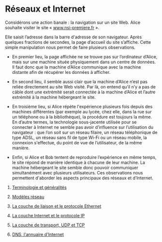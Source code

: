 # Réseaux et Internet

Considérons une action banale : la navigation sur un site Web. Alice souhaite visiter le site « www.nsi-premiere.fr ».

Elle saisit l’adresse dans la barre d'adresse de son navigateur. Après quelques fractions de secondes, la page d’accueil du site s’affiche. Cette simple manipulation nous permet de faire plusieurs observations.

* En premier lieu, la page affichée ne se trouve pas sur l’ordinateur d’Alice, mais sur une machine située physiquement dans un centre de données. Il faut donc que la machine d’Alice communique avec la machine distante afin de récupérer les données à afficher.

* En second lieu, il semble aussi clair que la machine d’Alice n’est pas reliée directement au site Web visité. Par là, on entend qu’il n’y a pas de câble dont une extrémité serait connectée à la machine d’Alice et l’autre extrémité à la machine hébergeant le site.

* En troisième lieu, si Alice répète l'expérience plusieurs fois depuis des machines différentes (par exemple au lycée, chez elle, dans la rue sur un téléphone ou à la bibliothèque), la procédure est toujours la même. En d’autre termes, la technologie sous-jacente utilisée pour se connecter à Internet ne semble pas avoir d’influence sur l’utilisation du navigateur : que l’on soit sur un réseau filaire, un réseau téléphonique de type ADSL, un réseau sans fil de type Wi-Fi ou un réseau mobile, la connexion s'effectue, du point de vue de l’utilisateur, de la même manière.

* Enfin, si Alice et Bob tentent de reproduire l’expérience en même temps, le site répond de manière
identique à chacune de leur machine. La machine hébergeant le site semble donc pouvoir communiquer simultanément avec plusieurs utilisateurs. Ces
observations nous permettent d'aborder les aspects principaux des réseaux et d’Internet.

1. [Terminologie et généralités](./Reseau/Terminologie)

1. [Modèles réseau](./Reseau/Modeles)

1. [La couche de liaison et le protocole Ethernet](./Reseau/Ethernet)
 
1. [La couche Internet et le protocole IP](./Reseau/IP)

1. [La couche de transport, UDP et TCP](./Reseau/TCP)

1. [DNS, l'annuaire d'Internet](./Reseau/DNS)

<!-- ## Terminologie et généralités

En toute généralité, un **réseau** est un ensemble de **nœuds** ou composants reliés entre eux par des **liens**. Un réseau permet la distribution de flux (électricité, eau, etc.) ou de quantité discrètes (information, courriers, personnes) entre les nœuds qui le composent.

Un **réseau informatique** est un réseau dont
* les nœuds sont des équipements informatiques (ordinateurs, routeurs, concentrateurs, etc.) et
* les liens peuvent être de nature diverse (câbles de cuivres, fibre optique, liaisons satellites, ondes radios, etc.).

Les réseaux informatiques permettent l'échange d’information entre les nœuds.

Une **interface** est le point de raccordement entre un lien et un nœud. Elle peut être matérielle (une carte réseau intégrée à l’ordinateur est une interface matérielle) ou logicielle (l’ensemble des fonctions systèmes permettant d'envoyer et recevoir des données forment une interface logicielle).

Un **protocole** est un ensemble de règles permettant d'établir, mener et terminer une communication entre deux entités. Dans le cadre des réseaux informatiques, les protocoles sont utilisés pour garantir différentes propriétés lors de la transmission de données, comme l’absence d’erreur (l'information est transmise sans perte de données), l'efficacité (l'information est transmise le plus rapidement possible), ou encore la confidentialité (seul le destinataire peut obtenir l'information).

De manière informelle, lorsque que des données sont envoyées à travers le réseau en utilisant un protocole, ce dernier va y ajouter des méta-données, c’est-à-dire de l’information permettant de s’assu-
rer que la communication se passe bien.

Par exemple, on peut faire précéder les données par un entier représentant leur longueur en octets.

Un **service réseau** est une application capable de communiquer en réseau et proposant des fonctionnalités.

Par exemple,
* un service Web fournit à des
programmes spéciaux (les navigateurs Web) les ressources qu’ils demandent (des pages Web au format HTML).
* Un service de messagerie instantanée
(communément appelé « chat » et francisé en « tchat ») propose des salons de discussions.
* Des applications spéciales (par exemple sur téléphone)
se connectent au service et permettent à leurs utilisateurs d'échanger des messages.

Un **serveur** est un dispositif matériel ou logiciel exécutant un service.

On utilise le même mot pour désigner à la fois la machine où s'exécute le service et le logiciel qui permet son exécution.

Par exemple, le serveur Web Apache est un logiciel offrant le service de distribution de pages Web via
le protocole HTTP. Il s'exécute sur un serveur matériel.

De manière duale, on appelle client à la fois la machine et l’application se connectant par le réseau à un serveur.

Par exemple, le navigateur Web est l’application cliente
se connectant au serveur Web.

Enfin, le modèle client-serveur est la principale manière de concevoir des applications en réseau sur Internet. Dans ce modèle, un serveur (logiciel)
propose un service (par exemple la distribution de page Web).

* Le serveur est perpétuellement en attente de connexions.
* Les clients se connectent à tout moment et sont traités de manière individuelle. En particulier, ils ne communiquent qu’avec le serveur et ne communiquent pas entre eux.

Cela donne une architecture en étoile, le serveur s’exécutant quelque part sur le réseau et les clients s’y connectant de n’importe quel endroit et à n’importe quel moment.

## Modèle OSI

Les observations faites lors de la navigation sur un site Web font ressortir une propriété importante des réseaux informatiques : leur organisation en
différentes couches d’abstraction. En effet,
* certaines problématiques sont très proches du « matériel » et font intervenir des aspects de traitement du signal et plus généralement de physique.
* D’autres sont résolument orientées vers l’informatique, comme la structure particulière que doivent avoir les programmes qui communiquent en réseau.

Cette organisation en couches est un aspect fondamental dans l’étude et la définition de réseaux informatiques et a été formalisée en 1984 dans le modèle OSI (pour l’anglais Open Systems Interconnection) correspondant à la norme ISO 7498:1984 (L'ISO est l’organisation internationale de normalisation qui regroupe les organismes de normalisation nationaux de 165 pays, dont l'AFNOR pour la France).

Ce modèle est structuré en sept couches:

<table style="text-align:center">
    <thead>
        <tr>
            <th >n°</th>
            <th >nom</th>
            <th >PDU</th>
            <th >Exemple de protocole</th>
        </tr>
    </thead>
    <tbody>
        <tr>
            <td>7</td>
            <td>Application</td>
            <td>données</td>
            <td>HTTP,POP,IMAP</td>
        </tr>
        <tr>
            <td>6</td>
            <td>Présentation</td>
            <td>données</td>
            <td></td>
        </tr>
        <tr>
            <td>5</td>
            <td>Session</td>
            <td>données</td>
            <td></td>
        </tr>
        <tr>
            <td>4</td>
            <td>Transport</td>
            <td>segment</td>
            <td>TCP, UDP</td>
        </tr>
        <tr>
            <td>3</td>
            <td>Réseau</td>
            <td>paquet</td>
            <td>IPv4, IPv6, ICMP</td>
        </tr>
        <tr>
            <td>2</td>
            <td>Liaison</td>
            <td>trame</td>
            <td>Ethernet, Wi-fi, ATM</td>
        </tr>
        <tr>
            <td>1</td>
            <td>Physique</td>
            <td>bit</td>
            <td>Ethernet, Wi-fi, OTN</td>
        </tr>
    </tbody>
</table>

Dans l'esprit de cette norme,
* chaque couche est indépendante et possède un rôle bien défini.
* En particulier, elle offre des fonctionnalités que le niveau supérieur peut utiliser.
* Chaque couche définit une unité de données du protocole (PDU pour l’anglais Protocol Data Unit), qui est la quantité d’information que la couche est capable de transmettre « en un coup ».

Dans les couches 1 à 4, le protocole de la couche ignore absolument le contenu des messages qu’il transmet : ce sont de simples suites d’octets.

C’est généralement dans les trois couches les plus hautes (et en particulier la couche « application ») que le protocole a un lien direct avec l’utilisation
qui est faite de l’ordinateur par un utilisateur.

## Modèle Internet

Le modèle OSI peut être considéré comme une approche théorique aux réseaux. Il décrit avec minutie et rigueur les différentes problématiques à considérer lorsque l’on conçoit un nouveau protocole de communication et de quelle manière inscrire ce dernier dans l’une des sept couches du modèle.

Mais bien avant la publication de cette norme, un réseau informatique global s’est développé en suivant ses propres principes, le réseau Internet.

Initialement conçu en 1970 comme un projet militaire américain, le projet ARPANET a rapidement évolué pour devenir la paire de protocole TCP et IP en 1974.

* Le protocole IP (pour l’anglais Internet Protocol) a pour but l’adressage des machines sur le réseau ainsi que le routage des paquets (c’est-à-dire la manière d’envoyer des données entre deux nœuds distants en
passant par des nœuds intermédiaires).

* Le protocole TCP (pour l’anglais Transmission Control Protocol), quant à lui, réutilise les fonctionnalités offertes par IP pour permettre l'envoi de messages de longueur arbitraire et garantir à l’envoyeur que le destinataire a bien reçu l'information.

Ces protocoles ont rapidement été adoptés par les premiers utilisateurs du réseau, qui est devenu petit à petit ce que nous appelons aujourd’hui Internet, le réseau global. Ces protocoles sont d’ailleurs toujours ceux utilisés aujourd’hui, même s'ils ont subi des évolutions depuis 1974. Ces protocoles sont standardisés par l'Internet Engineering Task Force (IETF), une organisation mondiale à but non lucratif.

Cette dernière propose un modèle plus simple que le modèle OSI, nommé modèle Internet et constitué de quatre couches. Ces dernières correspondent approximativement à des couches du modèle OSI:

<table style="text-align:center">
    <thead>
        <tr>
            <th >n°</th>
            <th >n° OSI</th>
            <th >Nom</th>
            <th >Exemple de protocole</th>
        </tr>
    </thead>
    <tbody>
        <tr>
            <td>4</td>
            <td>5,6,7</td>
            <td>Application</td>
            <td>HTTP,POP,IMAP</td>
        </tr>
        <tr>
            <td>3</td>
            <td>4</td>
            <td>Transport</td>
            <td>TCP, UDP</td>
        </tr>
        <tr>
            <td>2</td>
            <td>3</td>
            <td>Réseau</td>
            <td>IPv4, Ipv6, ICMP</td>
        </tr>
        <tr>
            <td>1</td>
            <td>1,2</td>
            <td>Liaison</td>
            <td>Ethernet, Wi-Fi</td>
        </tr>
    </tbody>
</table>

Comme on le voit, dans ce modèle simplifié
* la couche 1 regroupe tous les aspects « bas niveaux »,
* les couches de réseau et de transport correspondent
à leur équivalent dans le modèle OSI et
* une couche générique « application » regroupe tous les aspects qui ne sont pas strictement liés à la transmission des données.

Attention, penser qu'il y a une correspondance exacte entre les deux modèles serait une erreur. Le modèle Internet est apparu en premier (et en parallèle d’autres réseaux et protocoles aujourd’hui tombés en désuétude) et s’est développé avec une architecture souple (les quatre couches n'étant pas strictement séparées en pratique). En réponse à ce développement rapide, et dicté par des considérations d’implémentation, le modèle OSI a été proposé, afin en particulier de servir de guide pour les processus de certification des réseaux informatiques. Il est donc normal que les deux modèles, aux objectifs différents, ne correspondent pas exactement l’un à l’autre. Nous faisons cependant l'hypothèse simplificatrice que le modèle In ternet est séparé en quatre couches bien distinctes et présentons en détail chacune des couches en donnant des exemple de protocoles.

### La couche de liaison et le protocole Ethernet

La couche la plus basse du modèle Internet regroupe tous les aspects physiques du réseau. Ici, on ne considère comme faisant partie d’un même réseau que des machines reliées directement entre elles par la même technologie.

Par exemple, il peut s’agir d’un réseau Wi-Fi ou d’un réseau câblé utilisant le protocole Ethernet. On parle alors de réseau local ou LAN (pour l'anglais Local Area Network, réseau de zone locale).

La figure suivante illustre
un tel réseau:

<img src="./Ethernet.jpg" alt="reseau Ethernet" height="300"/>

Dans un réseau local de type Ethernet, chaque interface matérielle (chaque carte réseau pour simplifier) possède une adresse sur 48 bits (soit 6 octets) dite adresse MAC. Ces adresses sont traditionnellement données en hexadécimal en séparant chaque octet. Chaque ordinateur possède une carte réseau et une adresse MAC associée. Les ordinateurs sont reliés par un périphérique réseau faisant office de « multi-prise ». La nature exacte de ce périphérique a évolué au cours des années.

Lors de son introduction au début des années 1980, Ethernet était pensé selon une logique de bus, c’est-à-dire que chaque machine était reliée à un câble coaxial commun. Dans ce modèle lorsqu'une machine (par exemple celle avec l’adresse 98:f3:96:41:26:a8) souhaite communiquer avec une autre (par exemple celle avec l’adresse 28:76:f2:90:8b:12), elle envoie sur son câble un paquet d’octets appelé trame Ethernet. Cette trame est structurée de la manière suivante.

<table style="text-align:center">
    <thead>
        <tr>
            <th >préfixe</th>
            <th >adresse destination</th>
            <th >adresse source</th>
            <th >longueur</th>
            <th >données</th>
            <th >suffixe</th>
        </tr>
    </thead>
    <tbody>
        <tr>
            <td >8 octets</td>
            <td >6 octets</td>
            <td >6 octets</td>
            <td >2 octets</td>
            <td >longueur octets</td>
            <td >16 octets</td>
        </tr>
    </tbody>
</table>


La trame
* commence par une certaine séquence d’octets (qu’on ne détaille pas) et
* contient ensuite l'adresse MAC de la machine de destination ainsi que celle de la machine source ;
* suit alors la taille des données que l’on souhaite envoyer,
* puis les données elles-mêmes ;
* la trame se termine enfin par une autre séquence d’octets de contrôle (qu’on ne détaille pas non plus).

Dans ce mode de fonctionnement en bus, toutes les machines du réseau local reçoivent la trame (le concentrateur réplique le signal électrique sur tous les câbles). Toutes les machines autres que la machine de destination ignorent la trame et seule la machine dont l’adresse MAC est présente dans la trame accepte la trame et récupère les données. Une autre caractéristique du protocole est qu’à un moment donné, une seule machine peut émettre à la fois. Si deux machines émettent des trames sur la même période, les signaux se mélangent et il y à une collision. Elles doivent donc ré-émettre leurs données. La relative simplicité de ce protocole a permis son adoption rapide.

Ce protocole subit une évolution majeure en 1989 avec l'apparition de l’Ethernet commuté. Dans cette version du protocole, le câble commun est remplacé par un commutateur (appelé switch en anglais). Le commutateur embarque des circuits électroniques lui permettant de découvrir l’adresse MAC de la machine associée à chacune de ses prises. Lorsqu'il reçoit une trame, il peut donc l’envoyer uniquement sur le câble correspondant à l’adresse MAC de destination. Cette évolution du protocole a permis d'atteindre des débits importants (de l’ordre de 100 Mbit/s initialement puis encore plus grâce à d’autres évolutions techniques).

Malgré sa relative ancienneté, Ethernet est encore de nos jours la technologie filaire la plus utilisée pour les particuliers ou les entreprises (les hébergeurs ou les fournisseurs d’accès, utilisent d’autres technologies permettant des débits encore plus importants, par exemple basées sur de la fibre optique).

### La couche Internet et le protocole IP

Une fois que l’on possède un ensemble de machines reliées physiquement et formant un réseau local, il est naturel d’imaginer comment relier différents réseaux locaux pour permettre à deux machines, positionnées sur deux réseaux physiquement différents de communiquer.

Cette problématique est résolue par le protocole IP (pour l’anglais Internet Protocol). Ce dernier offre plusieurs fonctionnalités.

* En premier lieu, il permet d’associer à chaque interface de chaque machine un identifiant unique appelé adresse IP, indépendamment de la couche de liaison sous-jacente. Nous utilisons dans la suite la version 4 du protocole (IPv4) qui est la plus ancienne, mais est sensiblement plus simple. Dans cette version du protocole, l'adresse IP est représentée par 4 octets, usuellement notés en décimal (donc entre 0 et 255 chacun) et séparés par des points, par exemple « 149.56.108.199 ». Chaque machine connectée à un réseau IP (que ce soit un réseau local de quelques machines ou au réseau Internet) possède une ou plusieurs adresses IP qui permettent de les contacter. Généralement, une machine possède une adresse IP par interface.

* Le protocole IP définit aussi pour toutes les machines une adresse spéciale, reliée à une interface virtuelle appelée localhost (en français l’hôte local). L'adresse associée est 127.0.0.1. Cette adresse correspond toujours à la machine sur laquelle on se trouve, même si cette dernière n’est pas connectée à Internet et ne dispose d'aucun périphérique réseau.

Dans un terminal, la commande ping (disponible aussi bien sous système Unix que Windows) permet de tester qu’une machine distante est bien accessible
depuis notre machine.

```
$ ping 149.56.108.199

PING 149.56.108.199 (149.56.108.199) 56(84) bytes of data.
64 bytes from 149.56.108.199: icmp_seq=1 tt1=46 time=90.8 ms
64 bytes from 149.56.108.199: icmp_seq=2 tt1=46 time=91.3 ms
64 bytes from 149.56.108.199: icmp_seq=3 tt1=46 time=115 ms
^C

--- 149.56.108.199 ping statistics ---
3 packets transmitted, 3 received, 0% packet loss, time 6ms
rtt min/avg/max/mdev = 90.755/99.086/115.168/11.374 ms
```

La commande envoie à la machine dont l’adresse IP est donnée un petit paquet de données.

* Si la machine visée est connectée, elle répond par un petit paquet de réponse. La commande répète cette opération toutes les secondes (jusqu’à ce qu’elle soit interrompue avec (CTRL C).

* Chaque paquet envoyé est numéroté (champ icmp_seq) et l’heure d'envoi est mémorisée. Lorsque une réponse parvient, elle contient aussi un numéro d’envoi. En comparant les numéros d’envoi, la commande peut déterminer si un paquet n’a pas eu de réponse et a donc été perdu.

* Si aucun paquet ne revient, c'est qu’il y a un problème de connexion entre notre machine et la machine distante (soit la machine distante n’est pas connectée, soit notre propre machine n’est pas connectée, soit une machine ou un lien quelque part entre les deux est défaillant).

* Si certains paquets reviennent mais pas d’autres, c’est que la connexion est de mauvaise qualité (par exemple interférence à côté d’un réseau Wi-Fi). Le temps de réponse permet aussi de determiner la qualité de la connexion.

Le deuxième rôle du protocole IP est le **routage**, i.e. la transmission de proche en proche des données depuis l’émetteur jusqu’à la destination finale. En effet, toutes les machines du réseau n'étant pas directement connectées les unes aux autres, le protocole permet de définir comment acheminer les données.

Pour cela, il définit d’abord la notion de sous-réseau.
Un **sous-réseau IP** est un ensemble de machines toutes connectées et donc toutes accessibles directement. Elles doivent donc être (en simplifiant) toutes sur le même réseau local. Parmi ces machines, au moins une joue un rôle particulier : c’est une **passerelle** (en anglais gateway). On rencontre aussi le terme de routeur. Une passerelle est une machine possédant au moins deux interfaces réseau. Chacune est connectée physiquement à un sous-réseau différent. La passerelle possède une **table de routage**, c’est-à-dire la liste des adresses joignables depuis cette interface pour chacune des interfaces réseau qu'elle possède.

Lorsqu'une machine envoie un paquet de données à une autre machine, elle regarde l’adresse de destination.
* Si c’est une adresse du sous-réseau, elle envoie directement la donnée. Sinon, elle envoie le paquet de données à sa passerelle par défaut. La passerelle par défaut regarde alors l'adresse de destination.
* Si c’est une adresse de son deuxième sous-réseau elle l'envoie à la machine concernée. Sinon elle l’envoie à une deuxième passerelle se trouvant sur le deuxième sous-réseau qui se chargera de la transmettre, et ainsi de suite jusqu’à la destination finale.

Ce fonctionnement est illustré à la figure suivante:

<img src="./IP.jpg" alt="reseau IP" height="700"/>

Dans cette figure, lorsque la machine d’IP 192.168.0.4 veut envoyer des données à la machine d’IP 201.9.118.44 (qui n’est pas sur le même sous-réseau) elle envoie les données au routeur de son sous-réseau.

Ce dernier reçoit les données sur sa première interface (192.168.0.1) et les propage sur sa seconde interface (82.30.12.18). Les paquets sont ainsi propagés de proche en proche jusqu’à arriver au routeur d’IP 148.33.1.112 qui est le routeur du sous-réseau de la machine visée.

Pour pouvoir mener à bien ce processus de routage, le protocole IP définit la notion de **paquet IP**. Lorsque la machine source souhaite envoyer des données, elle les encapsule dans un paquet IP dont nous décrivons maintenant la structure.

<div>
<table style="text-align:center">
    <thead>
        <tr>
            <th >préfixe</th>
            <th >adresse IP source</th>
            <th >adresse IP destination</th>
            <th >données</th>
        </tr>
    </thead>
    <tbody>
        <tr>
            <td >12 octets</td>
            <td >4 octets</td>
            <td >4 octets</td>
            <td >longueur octets</td>
        </tr>
    </tbody>
</table>
</div>

Sans détailler la nature exacte du préfixe, nous pouvons dire qu’il contient au moins la longueur totale du paquet (incluant les données et l’entête) ainsi qu’un entier sur un octet appelé TTL (pour l’anglais Time To Live ou durée de vie). Si nous revenons à notre exemple en le détaillant, lorsque la machine 192.168.0.4 souhaite envoyer des données, elle les préfixe d’abord par un entête IP, en fixant une certaine durée de vie (par exemple 10). Ce paquet IP est ensuite lui-même encapsulé dans une trame Ethernet et envoyé au routeur 192.168.0.1 (par le protocole Ethernet, sur le réseau local). Ce dernier extrait le paquet IP de la trame Ethernet, décrémente le champ TTL
dans le paquet IP, le ré-encapsule dans une nouvelle trame (dont le format dépend du réseau physique de son interface 82.30.12.18) et le transmet sur cette interface. À chaque routeur rencontré sur le chemin, le paquet IP est extrait de la trame du protocole physique, son TTL est décrémenté et repropagé jusqu’à son arrivée à destination. Si à un moment le TTL prend
la valeur 0, alors le routeur détruit le paquet (il ne le retransmet pas) et le paquet est perdu. Ce mécanisme permet d'éviter que des paquets restent trop longtemps en transfert sur le réseau sans trouver leur destination.

Le dernier aspect que nous détaillons pour le protocole IP est la manière de spécifier un sous-réseau, c’est-à-dire la manière de lister toutes les adresses IP des machines pouvant communiquer directement (sans passer par un routeur). Un sous-réseau est donné par deux adresses IP. L'une sert de base et est appelée adresse de réseau (par exemple 192.168.0.0). L'autre est appelée masque de sous-réseau et consiste en une adresse dont la représentation binaire est de la forme : 1...1 0...0, c’est-à-dire une suite de 1, suivi d’une suite de 0. Par exemple un masque valide est 255.255.248.0 qui correspond à la suite de bits :

<table style="text-align:center">
    <thead>
        <tr>
            <td >binaire</td>
            <td >1111 1111</td>
            <td >1111 1111</td>
            <td >1111 1000</td>
            <td >0000 0000</td>
        </tr>
    </thead>
    <tbody>
        <tr>
            <td >decimal</td>
            <td >255</td>
            <td >255</td>
            <td >248</td>
            <td >0</td>
        </tr>
    </tbody>
</table>

Ce masque permet de « découper » une adresse IP en deux parties. La partie « réseau » (ici les 21 bits de poids forts à 1) et la partie « machine » (les 11 bits de poids faibles à 0). Ce masque permet donc d’avoir, sur le même sous- réseau, 211 adresses distinctes. Pour savoir si deux machines sont sur le même sous-réseau, il suffit de prendre leurs adresses IP et d’effectuer un « et » bit à bit avec le masque. Si les adresses résultantes sont les mêmes, les deux adresses sont sur le même sous-réseau.

Prenons l'exemple de trois adresses IP : 192.168.129.10, 192.168.135.200 et 192.168.145. 1, avec le masque de sous-réseau ci-dessus. Pour savoir lesquelles de ces adresses dénotent des machines du même sous-réseau, on applique le masque à chaque adresse :

<table style="text-align:left">
    <thead>
        <tr>
            <td ></td>
            <td >192.168.129.10</td>
        </tr>
    </thead>
    <tbody>
        <tr>
            <td >&</td>
            <td >255.255.248.0</td>
        </tr>
        <tr>
            <td ></td>
            <td >192.168.128.0</td>
        </tr>
    </tbody>
</table>
<table style="text-align:left">
    <thead>
        <tr>
            <td ></td>
            <td >192.168.135.200</td>
        </tr>
    </thead>
    <tbody>
        <tr>
            <td >&</td>
            <td >255.255.248.0</td>
        </tr>
        <tr>
            <td ></td>
            <td >192.168.128.0</td>
        </tr>
    </tbody>
</table>
<table style="text-align:left">
    <thead>
        <tr>
            <td ></td>
            <td >192.168.145.1</td>
        </tr>
    </thead>
    <tbody>
        <tr>
            <td >&</td>
            <td >255.255.248.0</td>
        </tr>
        <tr>
            <td ></td>
            <td >192.168.144.0</td>
        </tr>
    </tbody>
</table>

Faire le «et » bit à bit avec la valeur 255 (tous les bits à 1) laisse la valeur initiale inchangée.

À l'inverse, faire l’opération avec 0 renvoie toujours le résultat 0.

Le seul calcul complexe est donc celui où l’octet du masque ne vaut ni 255 ni O, ici l’octet 248 qui s’écrit 1111 1000 en base 2. Si on convertit l’octet 129 de la première adresse en base 2, on obtient 1000 0001. L'opération donne donc : 10000001 & 11111000 = 1000 0000 = 128<sub>10</sub>. En faisant ces opérations pour les trois adresses, on remarque que les deux premières donnent le même résultat. Elles dénotent donc des adresses du même sous- réseau. La troisième adresse appartient à un sous-réseau différent.

Dans un réseau IP, le masque fait partie des paramètres de configuration, au même titre que l’adresse IP, et l'adresse du routeur. Tous ces paramètres peuvent être configurés soit automatiquement par le système, soit manuellement par l’administrateur.

### La couche de transport, UDP et TCP

Le protocole IP permet la transmission d’un paquet de données, depuis une machine source vers une machine cible (en routant le paquet par des nœuds intermédiaires). Il permet donc de créer une communication entre deux machines physiques.

D’un point de vue pratique, ce que l’on essaye d'établir est une communication entre deux programmes qui s’exécutent, en particulier entre un client s’exécutant sur un poste client et un serveur s’exécutant sur un serveur physique.

Pour reprendre notre exemple initial, il y a un canal de communication entre le navigateur Web et le serveur Web (le programme qui distribue les pages Web). Mais sur une machine, il y a rarement un seul service réseau. En effet, sur le même ordinateur que notre serveur Web pourraient se trouver un serveur de mails, un serveur de bases de données, etc. Il nous faut donc un moyen d'identifier, pour une adresse IP donnée, avec quel service on souhaite communiquer.

C’est le premier rôle des protocoles de la couche de transport que sont **UDP** (pour User Datagram Protocol) et **TCP** déjà mentionnés. Ces deux protocoles définissent un numéro de port, c’est-à-dire un identifiant numérique associé à un service particulier.

Par exemple, le numéro de port par défaut pour le Web non sûr (protocole HTTP) est le 80, celui pour le Web sécurisé (protocole HTTPS) est le 443. Attention, ce ne sont que des conventions. Un serveur Web peut très bien attendre des connexions sur un tout autre port. Il faudra alors que le navigateur Web qui souhaite se connecter au serveur spécifie ce port.

Le protocole UDP se limite essentiellement à cette fonctionnalité. Lorsqu’une application souhaite communiquer à travers le réseau avec une autre application par le protocole UDP, sur une machine distante, elle spécifie l’adresse IP de la machine distante et le numéro de port sur lequel l’application serveur est en attente de connexion et envoie un datagramme UDP (la spécification du protocole parle de datagramme plutôt que de paquet pour UDP). Le paquet contient un entête (une suite d’octets précédant les aucune notification. Un autre défaut d’UDP est que si une application envoie deux datagrammes l’un à la suite de l’autre, elle n’a aucune garantie que l’application réceptrice les reçoive dans le même ordre.

Le protocole TCP résout ces problèmes grâce à un système d’accusés de réception. Le protocole permet d’envoyer à un programme destination des données de taille arbitraire, dans l’ordre, de détecter les erreurs de transmissions et, si besoin, de retransmettre automatiquement les fragments de données perdus ou corrompus. Lorsqu'un client souhaite se connecter à un  serveur avec le protocole TCP, il initie une mise en place de connexion en trois temps (three way handshake). La figure suivante décrit ce procédé:

<img src="./connexionTCP.jpg" alt="connexion  TCP" height="700"/>

* Dans un premier temps, le client choisit un numéro de séquence aléatoire (1234 dans la figure). Il envoie ensuite au serveur un paquet étiqueté SYN (synchronized, pour synchronisation) indiquant le numéro choisi.
* Le serveur, sur réception de ce paquet choisit lui aussi un numéro aléatoire (ici 201) et renvoie un paquet SYN-ACK (synchronized-acknowledgement, pour synchronisation et accusé de réception), contenant le numéro de séquence du client incrémenté et le numéro du serveur (ici 1235 et 201).
* Sur réception de ce paquet, le client est considéré comme connecté. Il renvoie un dernier paquet ACK au serveur contenant les numéros de séquences incrémentés de nouveau (donc 1236 et 202).
* Sur réception de ce dernier paquet, le serveur est considéré comme connecté au client.

Tout ce processus permet au client et au serveur de se mettre d’accord sur deux numéros qu’ils choisissent l’un et l’autre. En cas de problème de connexion (par exemple si le client ne reçoit pas le paquet SYN-ACK après un certain temps) client et serveur peuvent essayer de ré-émettre les paquets. Si la ré-émission échoue, la connexion échoue et le client ne peut pas se connecter au serveur. Si la mise en place réussit, alors le serveur et le client partagent une information commune (la paire de numéros de séquence).

 Ils peuvent maintenant garantir des échanges sans perte d’information et de taille arbitraire. Nous illustrons cela sur l'exemple (simplifié) d’un client souhaitant envoyer 3000 octets au serveur. On suppose que les numéros de séquence sont tels que dans la figure précédente en fin de connexion : le numéro de séquence client vaut 1236 et le numéro de séquence serveur vaut 202. Le client peut choisir (pour des raisons matérielles ou de performance) de découper les 3000 octets en trois paquets de 1000 octets, P<sub>1</sub>, P<sub>2</sub> et P<sub>3</sub>. Il envoie donc au serveur trois paquets l’un à la suite de l’autre, en augmentant le numéro de séquence client de la taille du paquet. Le client envoie donc (P<sub>1</sub>, 1236), (P<sub>2</sub>, 2236) et (P<sub>3</sub>,3336). Le serveur renvoie
en réponse des paquets ACK étiquetés par les numéros correspondant (1236,2236 et 3336). Cela permet d’effectuer des vérifications :

* Si le serveur reçoit les trois paquets dans le désordre, il peut les réordonner selon leur numéro croissant et reconstruire le groupe initial de
3000 octets.

* Si le serveur ne reçoit pas le paquet 2236, il n’envoie pas le ACK correspondant. Le client ne recevant pas le ACK , il peut choisir de ré-émettre
uniquement le paquet correspondant à P<sub>2</sub>».

* Si le serveur reçoit des paquets en double (par exemple parce que le client a ré-émis un paquet dont l’original est arrivé entre temps) alors il peut détruire les paquets ayant le même numéro de séquence.

Ce processus relativement simple permet de réaliser un canal de communication avec détection d’erreurs au-dessus du protocole IP. Il illustre aussi l'intérêt du découpage des données en paquets, qui permettent de ne retransmettre que les parties perdues et non pas l'intégralité du message.

### DNS, l'annuaire d'Internet

En conclusion de cette présentation des réseaux, nous décrivons le système de résolution de noms (ou DNS pour Domain Name System), qui est un protocole de la couche d'application. Ce dernier (qui utilise en général UDP sur le port 53, mais peut aussi utiliser TCP) permet de maintenir des annuaires pour faire correspondre des noms symboliques, facilement utilisables par les humains, à des adresses IP. En effet, comme on l’a vu dans les paragraphes précédents, le seul moyen d'identifier une machine sur le réseau est son adresse IP.

Que se passe-t-il alors lorsque l’on indique au navigateur Web que l’on souhaite se connecter au site wuw.nsi-premiere.fr ? Les **serveurs DNS** sont un ensemble de serveurs hiérarchisés agissant comme des annuaires.

* Au sommet de la hiérarchie existent des serveurs dits « racines ». Ces derniers connaissent les serveurs à contacter pour les domaines de premier niveau (ou TLD pour l’anglais Top Level Domain). Ces derniers correspondent au .fr, .com, .edu, .net et toutes les autres extensions possibles.

* Les serveurs DNS des domaines de premier niveau connaissent l'adresse des serveurs contenant les adresses des domaines de second niveau (dans notre exemple nsi-premiere est le domaine de second niveau).

* Ces derniers permettent ensuite de contacter les serveurs connaissant les adresses des sous-domaines (dans notre exemple, www est le sous-domaine).

En pratique, lorsque l’on configure une connexion IP sur un ordinateur, on définit aussi l’adresse de serveurs DNS (par exemple ceux du fournisseur d’accès à Internet). Ces derniers agissent comme un « cache » :
* lorsqu'une machine leur demande l'IP pour un nom de domaine, ils la renvoient directement s’ils la connaissent déjà.
* Sinon, ils procèdent à la requête récursive décrite plus haut (en décomposant le nom demandé), puis une fois la réponse obtenue, ils mémorisent l’IP du nom de domaine complet pour pouvoir répondre plus rapidement aux prochaines requêtes.
-->
